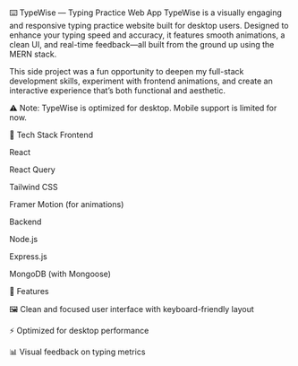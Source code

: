 ⌨️ TypeWise — Typing Practice Web App
TypeWise is a visually engaging and responsive typing practice website built for desktop users. Designed to enhance your typing speed and accuracy, it features smooth animations, a clean UI, and real-time feedback—all built from the ground up using the MERN stack.

This side project was a fun opportunity to deepen my full-stack development skills, experiment with frontend animations, and create an interactive experience that’s both functional and aesthetic.

⚠️ Note: TypeWise is optimized for desktop. Mobile support is limited for now.

🚀 Tech Stack
Frontend

React

React Query

Tailwind CSS

Framer Motion (for animations)

Backend

Node.js

Express.js

MongoDB (with Mongoose)

🧩 Features

🖼️ Clean and focused user interface with keyboard-friendly layout

⚡ Optimized for desktop performance

📊 Visual feedback on typing metrics

